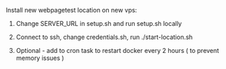 Install new webpagetest location on new vps:
  1) Change SERVER_URL in setup.sh and run setup.sh locally
  2) Connect to ssh, change credentials.sh, run ./start-location.sh

  3) Optional - add to cron task to restart docker every 2 hours ( to prevent memory issues )
